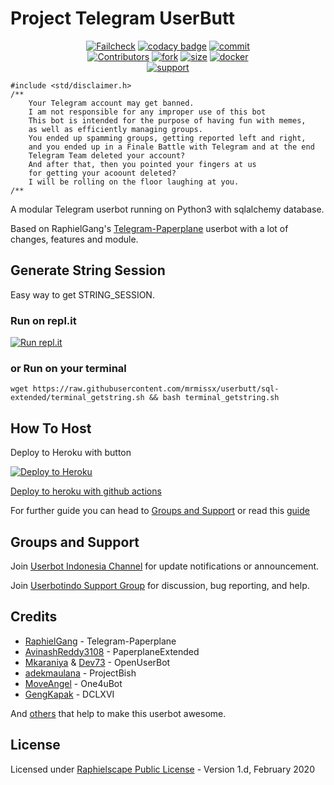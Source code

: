 # Project Telegram UserButt

<p align="center">
    <a href="https://github.com/mrmissx/UserButt/actions?query=workflow%3AFailCheck" > <img src="https://img.shields.io/github/workflow/status/mrmissx/userbutt/FailCheck/sql-extended?style=for-the-badge&logo=github-actions&logoColor=white" alt="Failcheck" /></a>
    <a href="https://www.codacy.com/manual/mrmissx/UserButt?utm_source=github.com&utm_medium=referral&utm_content=mrmissx/UserButt&utm_campaign=Badge_Grade"><img src="https://img.shields.io/codacy/grade/c460544d68334a51b84c83ce8d3a1e98?style=for-the-badge&logo=codacy" alt="codacy badge" /></a>
    <a href="https://github.com/mrmissx/UserButt/commits/sql-extended"><img src="https://img.shields.io/github/last-commit/mrmissx/userbutt/sql-extended?style=for-the-badge&logo=github" alt="commit" /></a></br>
    <a href="https://github.com/mrmissx/UserButt/graphs/contributors"><img src="https://img.shields.io/github/contributors-anon/mrmissx/userbutt?style=for-the-badge&logo=github" alt="Contributors" /></a>
    <a href="https://github.com/mrmissx/UserButt/network/members"><img src="https://img.shields.io/github/forks/mrmissx/Userbutt?label=Fork&style=for-the-badge&logo=github" alt="fork" /></a>
    <a href="https://github.com/mrmissx/UserButt"><img src="https://img.shields.io/github/repo-size/mrmissx/userbutt?style=for-the-badge&logo=github" alt="size" /></a>
    <a href="https://hub.docker.com/r/mrmiss/userbutt"> <img src="https://img.shields.io/docker/image-size/mrmiss/userbutt/latest?color=red&label=Docker%20Size&style=for-the-badge&logo=docker&logoColor=white" alt="docker" /></a></br>
    <a href="https://t.me/userbotindo"> <img src="https://img.shields.io/badge/telegram-Support_Group-blue?style=social&logo=telegram" alt="support" /></a>
</p>

```
#include <std/disclaimer.h>
/**
    Your Telegram account may get banned.
    I am not responsible for any improper use of this bot
    This bot is intended for the purpose of having fun with memes,
    as well as efficiently managing groups.
    You ended up spamming groups, getting reported left and right,
    and you ended up in a Finale Battle with Telegram and at the end
    Telegram Team deleted your account?
    And after that, then you pointed your fingers at us
    for getting your acoount deleted?
    I will be rolling on the floor laughing at you.
/**
```

A modular Telegram userbot running on Python3 with sqlalchemy database.

Based on RaphielGang's [Telegram-Paperplane](https://github.com/RaphielGang/Telegram-Paperplane) userbot with a lot of changes, features and module.

## Generate String Session

Easy way to get STRING_SESSION.

### Run on repl.it

[![Run repl.it](https://img.shields.io/badge/run-string__session.py-blue?style=for-the-badge&logo=repl.it)](https://replit.com/@KeselekPermen/UserButt)

### or Run on your terminal

```
wget https://raw.githubusercontent.com/mrmissx/userbutt/sql-extended/terminal_getstring.sh && bash terminal_getstring.sh
```

## How To Host

Deploy to Heroku with button

<p><a href="https://heroku.com/deploy?template=https://github.com/mrmissx/UserButt/tree/sql-extended"> <img src="https://www.herokucdn.com/deploy/button.svg" alt="Deploy to Heroku" target="_blank" /></a></p>

[Deploy to heroku with github actions](https://github.com/mrmissx/UserButt/blob/sql-extended/helper.md)

For further guide you can head to [Groups and Support](https://github.com/mrmissx/UserButt#Groups-and-support) or read this [guide](https://telegra.ph/Host-a-Telegram-Userbot-05-07)

## Groups and Support

Join [Userbot Indonesia Channel](https://t.me/userbotindocloud) for update notifications or announcement.

Join [Userbotindo Support Group](https://t.me/userbotindo) for discussion, bug reporting, and help.

## Credits

* [RaphielGang](https://github.com/RaphielGang) - Telegram-Paperplane
* [AvinashReddy3108](https://github.com/AvinashReddy3108) - PaperplaneExtended
* [Mkaraniya](https://github.com/mkaraniya) & [Dev73](https://github.com/Devp73) - OpenUserBot
* [adekmaulana](https://github.com/adekmaulana) - ProjectBish
* [MoveAngel](https://github.com/MoveAngel) - One4uBot
* [GengKapak](https://github.com/GengKapak) - DCLXVI

And [others](https://github.com/mrmissx/UserButt/graphs/contributors) that help to make this userbot awesome.

## License

Licensed under [Raphielscape Public License](https://github.com/mrmissx/UserButt/blob/sql-extended/LICENSE) - Version 1.d, February 2020

